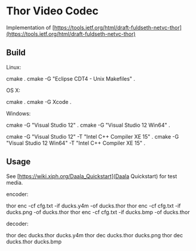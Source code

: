 # Thor Video Codec 

Implementation of [https://tools.ietf.org/html/draft-fuldseth-netvc-thor](https://tools.ietf.org/html/draft-fuldseth-netvc-thor)

## Build

Linux:

cmake .
cmake -G "Eclipse CDT4 - Unix Makefiles" .

OS X:

cmake .
cmake -G Xcode .

Windows:

cmake -G "Visual Studio 12" .
cmake -G "Visual Studio 12 Win64" .

cmake -G "Visual Studio 12" -T "Intel C++ Compiler XE 15" .
cmake -G "Visual Studio 12 Win64" -T "Intel C++ Compiler XE 15" .

## Usage

See [https://wiki.xiph.org/Daala_Quickstart](Daala Quickstart) for test media.

encoder:

thor enc -cf cfg.txt -if ducks.y4m -of ducks.thor
thor enc -cf cfg.txt -if ducks.png -of ducks.thor
thor enc -cf cfg.txt -if ducks.bmp -of ducks.thor

decoder:

thor dec ducks.thor ducks.y4m
thor dec ducks.thor ducks.png
thor dec ducks.thor ducks.bmp
